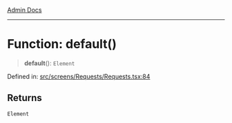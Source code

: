 [Admin Docs](/)

---

# Function: default()

> **default**(): `Element`

Defined in: [src/screens/Requests/Requests.tsx:84](https://github.com/PalisadoesFoundation/talawa-admin/blob/main/src/screens/Requests/Requests.tsx#L84)

## Returns

`Element`
